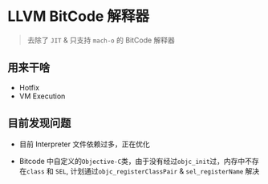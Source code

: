 # LLVM BitCode 解释器
  > 去除了 `JIT` & 只支持 `mach-o` 的 BitCode 解释器

## 用来干啥
  * Hotfix
  * VM Execution 

## 目前发现问题
  * 目前 Interpreter 文件依赖过多，正在优化
  
  * Bitcode 中自定义的`Objective-C`类，由于没有经过`objc_init`过，内存中不存在`class` 和 `SEL`, 计划通过`objc_registerClassPair` & `sel_registerName` 解决


